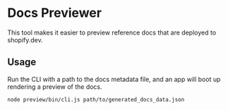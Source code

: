 # Docs Previewer

This tool makes it easier to preview reference docs that are deployed to shopify.dev.

## Usage

Run the CLI with a path to the docs metadata file, and an app will boot up rendering a preview of the docs.

```bash
node preview/bin/cli.js path/to/generated_docs_data.json
```
